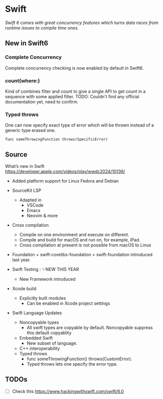 #  Swift

_Swift 6 comes with great concurrency features which turns data races from runtime issues to compile time ones._

## New in Swift6

### Complete Concurrency
Complete concurrency checking is now enabled by default in Swift6.

### count(where:)
Kind of combines filter and count to give a single API to get count in a sequence with some applied filter.
TODO: Couldn't find any official documentation yet, need to confirm.

### Typed throws
One can now specify exact type of error which will be thrown instead of a generic type erased one.
```
func someThrowingFunction throws(SpecificError)
```

## Source
What’s new in Swift
https://developer.apple.com/videos/play/wwdc2024/10136/


- Added platform support for Linux Fedora and Debian

- SourceKit LSP
    - Adapted in 
        - VSCode 
        - Emacs
        - Neovim & more

- Cross compilation
    - Compile on one environment and execute on different. 
    - Compile and build for macOS and run on, for example, iPad.
    - Cross compilation at present is not possible from macOS to Linux

- Foundation + swift-corelibs-foundation = swift-foundation introduced last year.

- Swift Testing : ✨NEW THIS YEAR
    - New Framework introduced

- Xcode build
    - Explicitly built modules
        - Can be enabled in Xcode project settings

- Swift Language Updates
    - Noncopyable types
        - All swift types are copyable by default. Noncopyable suppress this default copyablity
    - Embedded Swift
        - New subset of language.
    - C++ interoperability
    - Typed throws
        - func someThrowingFunction() throws(CustomError).
        - Typed throws lets one specify the error type.


## TODOs

- [ ] Check this https://www.hackingwithswift.com/swift/6.0
